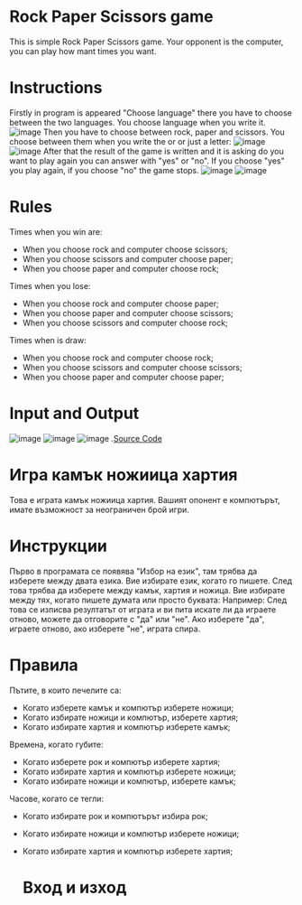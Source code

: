 # Rock Paper Scissors game 
This is simple Rock Paper Scissors game. Your opponent is the computer, you can play how mant times you want.

# Instructions
Firstly in program is appeared "Choose language" there you have to choose between the two languages. You choose language when you write it.
![image](https://github.com/rvelieva/RockPaperScissors/assets/156831546/b817939e-4fd6-46f1-9a0b-740f331ab378)
Then you have to choose between rock, paper and scissors. You choose between them when you write the or or just a letter:
![image](https://github.com/rvelieva/RockPaperScissors/assets/156831546/286834fa-2a8f-42f3-bacf-7e9d8c199bce)
![image](https://github.com/rvelieva/RockPaperScissors/assets/156831546/42cb6c58-77a8-47bd-879a-a2e1a29dff9f)
After that the result of the game is written and it is asking do you want to play again you can answer with "yes" or "no". If you choose "yes" you play again, if you choose "no" the game stops.
![image](https://github.com/rvelieva/RockPaperScissors/assets/156831546/bcaed46f-526c-4985-bd5d-0f8dc1a92aba) ![image](https://github.com/rvelieva/RockPaperScissors/assets/156831546/dfbbc70e-e09a-4824-ae07-e1a4627723c7)


# Rules
Times when you win are:
- When you choose rock and computer choose scissors;
- When you choose scissors and computer choose paper;
- When you choose paper and computer choose rock;
  
Times when you lose:
- When you choose rock and computer choose paper;
- When you choose paper and computer choose scissors;
- When you choose scissors and computer choose rock;
  
Times when is draw:
- When you choose rock and computer choose rock;
- When you choose scissors and computer choose scissors;
- When you choose paper and computer choose paper;

# Input and Output
![image](https://github.com/rvelieva/RockPaperScissors/assets/156831546/873e46d9-e52e-47b0-b6ea-2deb37f473ce)
![image](https://github.com/rvelieva/RockPaperScissors/assets/156831546/973768f7-0d7f-4410-b108-1de793dd86d8)
![image](https://github.com/rvelieva/RockPaperScissors/assets/156831546/4c99819f-7817-490d-ad5b-09d50b45ecaf)
.[Source Code](RockPaperScissors.cs)


# Игра камък ножиица хартия
Това е играта камък ножиица хартия. Вашият опонент е компютърът, имате възможност за неограничен брой игри.

# Инструкции
Първо в програмата се появява "Избор на език", там трябва да изберете между двата езика. Вие избирате език, когато го пишете.
След това трябва да изберете между камък, хартия и ножица. Вие избирате между тях, когато пишете думата или просто буквата:
Например:
След това се изписва резултатът от играта и ви пита искате ли да играете отново, можете да отговорите с "да" или "не". Ако изберете "да", играете отново, ако изберете "не", играта спира.

# Правила
Пътите, в които печелите са:
- Когато изберете камък и компютър изберете ножици;
- Когато избирате ножици и компютър, изберете хартия;
- Когато избирате хартия и компютър изберете камък;
  
Времена, когато губите:
- Когато изберете рок и компютър изберете хартия;
- Когато избирате хартия и компютър изберете ножици;
- Когато избирате ножици и компютър, изберете камък;
  
Часове, когато се тегли:
- Когато избирате рок и компютърът избира рок;
- Когато избирате ножици и компютър изберете ножици;
- Когато избирате хартия и компютър изберете хартия;

  # Вход и изход
